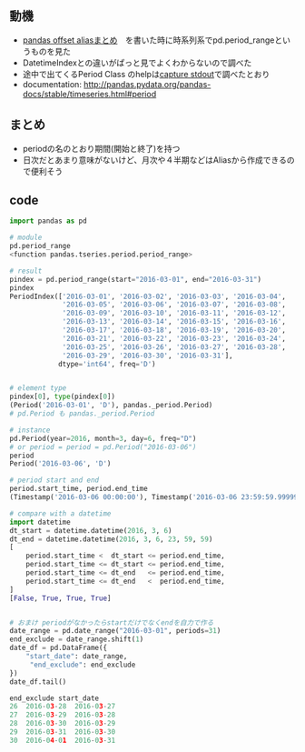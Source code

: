 ## 動機
- [pandas offset aliasまとめ](http://qiita.com/ksomemo/items/cc6f91c70265b0d776ad)　を書いた時に時系列系でpd.period_rangeというものを見た
- DatetimeIndexとの違いがぱっと見でよくわからないので調べた
- 途中で出てくるPeriod Class のhelpは[capture stdout](http://qiita.com/ksomemo/items/3d148f05b3a640d07412)で調べたとおり
- documentation: http://pandas.pydata.org/pandas-docs/stable/timeseries.html#period

## まとめ
- periodの名のとおり期間(開始と終了)を持つ
- 日次だとあまり意味がないけど、月次や４半期などはAliasから作成できるので便利そう

## code
```py3:period_range.py
import pandas as pd

# module
pd.period_range
<function pandas.tseries.period.period_range>

# result
pindex = pd.period_range(start="2016-03-01", end="2016-03-31")
pindex
PeriodIndex(['2016-03-01', '2016-03-02', '2016-03-03', '2016-03-04',
             '2016-03-05', '2016-03-06', '2016-03-07', '2016-03-08',
             '2016-03-09', '2016-03-10', '2016-03-11', '2016-03-12',
             '2016-03-13', '2016-03-14', '2016-03-15', '2016-03-16',
             '2016-03-17', '2016-03-18', '2016-03-19', '2016-03-20',
             '2016-03-21', '2016-03-22', '2016-03-23', '2016-03-24',
             '2016-03-25', '2016-03-26', '2016-03-27', '2016-03-28',
             '2016-03-29', '2016-03-30', '2016-03-31'],
            dtype='int64', freq='D')


# element type
pindex[0], type(pindex[0])
(Period('2016-03-01', 'D'), pandas._period.Period)
# pd.Period も pandas._period.Period

# instance
pd.Period(year=2016, month=3, day=6, freq="D")
# or period = period = pd.Period("2016-03-06")
period
Period('2016-03-06', 'D')

# period start and end
period.start_time, period.end_time
(Timestamp('2016-03-06 00:00:00'), Timestamp('2016-03-06 23:59:59.999999999'))

# compare with a datetime
import datetime
dt_start = datetime.datetime(2016, 3, 6)
dt_end = datetime.datetime(2016, 3, 6, 23, 59, 59)
[
    period.start_time <  dt_start <= period.end_time,
    period.start_time <= dt_start <= period.end_time,
    period.start_time <= dt_end   <= period.end_time,
    period.start_time <= dt_end   <  period.end_time,
]
[False, True, True, True]


# おまけ periodがなかったらstartだけでなくendを自力で作る
date_range = pd.date_range("2016-03-01", periods=31)
end_exclude = date_range.shift(1)
date_df = pd.DataFrame({
    "start_date": date_range,
     "end_exclude": end_exclude
})
date_df.tail()

end_exclude	start_date
26	2016-03-28	2016-03-27
27	2016-03-29	2016-03-28
28	2016-03-30	2016-03-29
29	2016-03-31	2016-03-30
30	2016-04-01	2016-03-31
```
